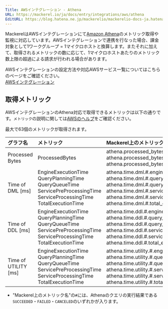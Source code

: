 ```yaml
---
Title: AWSインテグレーション - Athena
URL: https://mackerel.io/ja/docs/entry/integrations/aws/athena
EditURL: https://blog.hatena.ne.jp/mackerelio/mackerelio-docs-ja.hatenablog.mackerel.io/atom/entry/6802340630909633707
---
```


MackerelはAWSインテグレーションにて<a href="https://aws.amazon.com/jp/athena/" target="_blank">Amazon Athena</a>のメトリック取得や監視に対応しています。AWSインテグレーションで連携を行なった場合、課金対象として1ワークグループ = 1マイクロホストと換算します。またそれに加えて、取得されるメトリックの数に応じて、1マイクロホストあたりのメトリック数上限の超過による請求が行われる場合があります。

AWSインテグレーションの設定方法や対応AWSサービス一覧についてはこちらのページをご確認ください。<br>
<a href="https://mackerel.io/ja/docs/entry/integrations/aws">AWSインテグレーション</a>

## 取得メトリック

AWSインテグレーションのAthena対応で取得できるメトリックは以下の通りです。`メトリック`の説明に関しては<a href="https://docs.aws.amazon.com/ja_jp/athena/latest/ug/query-metrics-viewing.html" target="_blank">AWSのヘルプ</a>をご確認ください。

最大で63個のメトリックが取得されます。

|グラフ名|メトリック|Mackerel上のメトリック名|単位|Statistics|
|:--|:--|:--|:--|:--|
|Processed Bytes|ProcessedBytes|athena.processed_bytes.#.average<br>athena.processed_bytes.#.max<br>athena.processed_bytes.#.min|bytes|Average<br>Maximum<br>Minimum|
|Time of DML [ms]|EngineExecutionTime<br>QueryPlanningTime<br>QueryQueueTime<br>ServicePreProcessingTime<br>ServiceProcessingTime<br>TotalExecutionTime|athena.time.dml.#.engine_execution<br>athena.time.dml.#.query_planning<br>athena.time.dml.#.query_queue<br>athena.time.dml.#.service_pre_processing<br>athena.time.dml.#.service_processing<br>athena.time.dml.#.total_execution|float|Average|
|Time of DDL [ms]|EngineExecutionTime<br>QueryPlanningTime<br>QueryQueueTime<br>ServicePreProcessingTime<br>ServiceProcessingTime<br>TotalExecutionTime|athena.time.ddl.#.engine_execution<br>athena.time.ddl.#.query_planning<br>athena.time.ddl.#.query_queue<br>athena.time.ddl.#.service_pre_processing<br>athena.time.ddl.#.service_processing<br>athena.time.ddl.#.total_execution|float|Average|
|Time of UTILITY [ms]|EngineExecutionTime<br>QueryPlanningTime<br>QueryQueueTime<br>ServicePreProcessingTime<br>ServiceProcessingTime<br>TotalExecutionTime|athena.time.utility.#.engine_execution<br>athena.time.utility.#.query_planning<br>athena.time.utility.#.query_queue<br>athena.time.utility.#.service_pre_processing<br>athena.time.utility.#.service_processing<br>athena.time.utility.#.total_execution|float|Average|

- "Mackerel上のメトリック名"の`#`には、Athenaのクエリの実行結果である`SUCCEEDED`・`FAILED`・`CANCELED`のいずれかが入ります。
